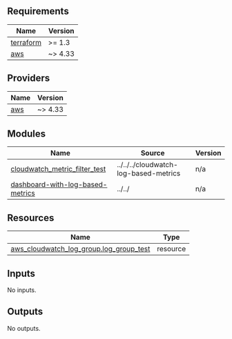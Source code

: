 <!-- BEGINNING OF PRE-COMMIT-TERRAFORM DOCS HOOK -->
## Requirements

| Name | Version |
|------|---------|
| <a name="requirement_terraform"></a> [terraform](#requirement\_terraform) | >= 1.3 |
| <a name="requirement_aws"></a> [aws](#requirement\_aws) | ~> 4.33 |

## Providers

| Name | Version |
|------|---------|
| <a name="provider_aws"></a> [aws](#provider\_aws) | ~> 4.33 |

## Modules

| Name | Source | Version |
|------|--------|---------|
| <a name="module_cloudwatch_metric_filter_test"></a> [cloudwatch\_metric\_filter\_test](#module\_cloudwatch\_metric\_filter\_test) | ../../../cloudwatch-log-based-metrics | n/a |
| <a name="module_dashboard-with-log-based-metrics"></a> [dashboard-with-log-based-metrics](#module\_dashboard-with-log-based-metrics) | ../../ | n/a |

## Resources

| Name | Type |
|------|------|
| [aws_cloudwatch_log_group.log_group_test](https://registry.terraform.io/providers/hashicorp/aws/latest/docs/resources/cloudwatch_log_group) | resource |

## Inputs

No inputs.

## Outputs

No outputs.
<!-- END OF PRE-COMMIT-TERRAFORM DOCS HOOK -->
